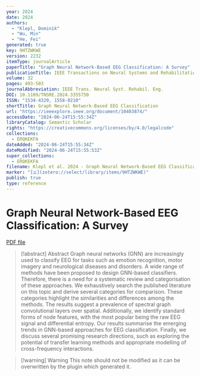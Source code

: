 ```yaml
---
year: 2024
date: 2024
authors:
  - "Klepl, Dominik"
  - "Wu, Min"
  - "He, Fei"
generated: true
key: 9HTZWKWE
version: 2232
itemType: journalArticle
paperTitle: "Graph Neural Network-Based EEG Classification: A Survey"
publicationTitle: IEEE Transactions on Neural Systems and Rehabilitation Engineering
volume: 32
pages: 493-503
journalAbbreviation: IEEE Trans. Neural Syst. Rehabil. Eng.
DOI: 10.1109/TNSRE.2024.3355750
ISSN: "1534-4320, 1558-0210"
shortTitle: Graph Neural Network-Based EEG Classification
url: "https://ieeexplore.ieee.org/document/10403874/"
accessDate: "2024-06-24T15:55:34Z"
libraryCatalog: Semantic Scholar
rights: "https://creativecommons.org/licenses/by/4.0/legalcode"
collections:
  - ERQKEKFA
dateAdded: "2024-06-24T15:55:34Z"
dateModified: "2024-06-24T15:55:53Z"
super_collections:
  - ERQKEKFA
filename: Klepl et al. 2024 - Graph Neural Network-Based EEG Classification A Survey.pdf
marker: "[🇿](zotero://select/library/items/9HTZWKWE)"
publish: true
type: reference
---
```

# Graph Neural Network-Based EEG Classification: A Survey

[PDF file](/Papers/PDFs/Klepl%20et%20al.%202024%20-%20Graph%20Neural%20Network-Based%20EEG%20Classification%20A%20Survey.pdf)

> [!abstract] Abstract
> Graph neural networks (GNN) are increasingly used to classify EEG for tasks such as emotion recognition, motor imagery and neurological diseases and disorders. A wide range of methods have been proposed to design GNN-based classifiers. Therefore, there is a need for a systematic review and categorisation of these approaches. We exhaustively search the published literature on this topic and derive several categories for comparison. These categories highlight the similarities and differences among the methods. The results suggest a prevalence of spectral graph convolutional layers over spatial. Additionally, we identify standard forms of node features, with the most popular being the raw EEG signal and differential entropy. Our results summarise the emerging trends in GNN-based approaches for EEG classification. Finally, we discuss several promising research directions, such as exploring the potential of transfer learning methods and appropriate modelling of cross-frequency interactions.

>[!warning] Warning
> This note should not be modified as it can be overwritten by the plugin which generated it.

